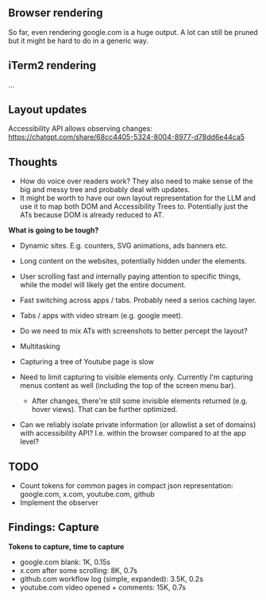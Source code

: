 
## Browser rendering

So far, even rendering google.com is a huge output. A lot can still be pruned but it might be hard to do in a generic way.

## iTerm2 rendering

...

## Layout updates

Accessibility API allows observing changes: https://chatgpt.com/share/68cc4405-5324-8004-8977-d78dd6e44ca5

## Thoughts

- How do voice over readers work? They also need to make sense of the big and messy tree and probably deal with updates.
- It might be worth to have our own layout representation for the LLM and use it to map both DOM and Accessibility Trees to. Potentially just the ATs because DOM is already reduced to AT.

**What is going to be tough?**
- Dynamic sites. E.g. counters, SVG animations, ads banners etc.
- Long content on the websites, potentially hidden under the elements.
- User scrolling fast and internally paying attention to specific things, while the model will likely get the entire document.
- Fast switching across apps / tabs. Probably need a serios caching layer.
- Tabs / apps with video stream (e.g. google meet).
- Do we need to mix ATs with screenshots to better percept the layout?
- Multitasking

- Capturing a tree of Youtube page is slow

- Need to limit capturing to visible elements only. Currently I'm capturing menus content as well (including the top of the screen menu bar).
    - After changes, there're still some invisible elements returned (e.g. hover views). That can be further optimized.

- Can we reliably isolate private information (or allowlist a set of domains) with accessibility API? I.e. within the browser compared to at the app level?

## TODO

- Count tokens for common pages in compact json representation: google.com, x.com, youtube.com, github
- Implement the observer


## Findings: Capture

**Tokens to capture, time to capture**

- google.com blank: 1K, 0.15s
- x.com after some scrolling: 8K, 0.7s
- github.com workflow log (simple, expanded): 3.5K, 0.2s
- youtube.com video opened + comments: 15K, 0.7s

